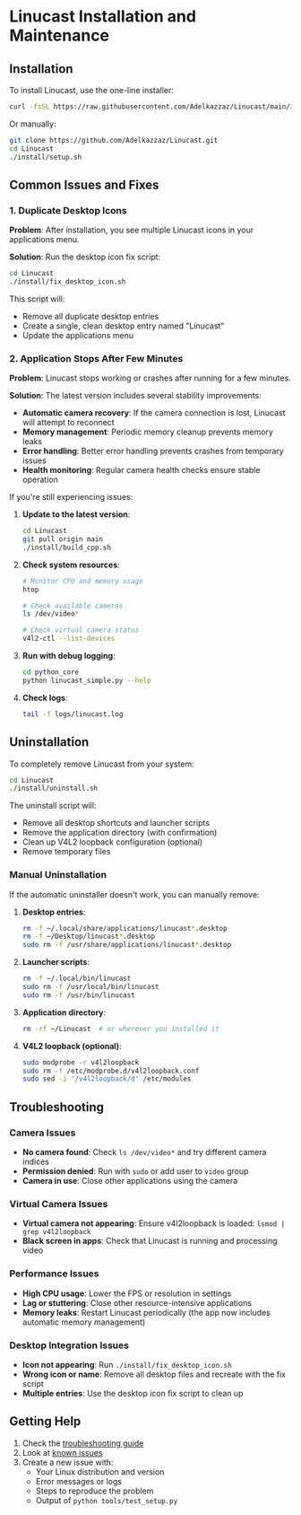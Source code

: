 # Linucast Installation and Maintenance

## Installation

To install Linucast, use the one-line installer:

```bash
curl -fsSL https://raw.githubusercontent.com/Adelkazzaz/Linucast/main/install/one_line_install.sh | bash
```

Or manually:

```bash
git clone https://github.com/Adelkazzaz/Linucast.git
cd Linucast
./install/setup.sh
```

## Common Issues and Fixes

### 1. Duplicate Desktop Icons

**Problem**: After installation, you see multiple Linucast icons in your applications menu.

**Solution**: Run the desktop icon fix script:

```bash
cd Linucast
./install/fix_desktop_icon.sh
```

This script will:
- Remove all duplicate desktop entries
- Create a single, clean desktop entry named "Linucast"
- Update the applications menu

### 2. Application Stops After Few Minutes

**Problem**: Linucast stops working or crashes after running for a few minutes.

**Solution**: The latest version includes several stability improvements:

- **Automatic camera recovery**: If the camera connection is lost, Linucast will attempt to reconnect
- **Memory management**: Periodic memory cleanup prevents memory leaks
- **Error handling**: Better error handling prevents crashes from temporary issues
- **Health monitoring**: Regular camera health checks ensure stable operation

If you're still experiencing issues:

1. **Update to the latest version**:
   ```bash
   cd Linucast
   git pull origin main
   ./install/build_cpp.sh
   ```

2. **Check system resources**:
   ```bash
   # Monitor CPU and memory usage
   htop
   
   # Check available cameras
   ls /dev/video*
   
   # Check virtual camera status
   v4l2-ctl --list-devices
   ```

3. **Run with debug logging**:
   ```bash
   cd python_core
   python linucast_simple.py --help
   ```

4. **Check logs**:
   ```bash
   tail -f logs/linucast.log
   ```

## Uninstallation

To completely remove Linucast from your system:

```bash
cd Linucast
./install/uninstall.sh
```

The uninstall script will:
- Remove all desktop shortcuts and launcher scripts
- Remove the application directory (with confirmation)
- Clean up V4L2 loopback configuration (optional)
- Remove temporary files

### Manual Uninstallation

If the automatic uninstaller doesn't work, you can manually remove:

1. **Desktop entries**:
   ```bash
   rm -f ~/.local/share/applications/linucast*.desktop
   rm -f ~/Desktop/linucast*.desktop
   sudo rm -f /usr/share/applications/linucast*.desktop
   ```

2. **Launcher scripts**:
   ```bash
   rm -f ~/.local/bin/linucast
   sudo rm -f /usr/local/bin/linucast
   sudo rm -f /usr/bin/linucast
   ```

3. **Application directory**:
   ```bash
   rm -rf ~/Linucast  # or wherever you installed it
   ```

4. **V4L2 loopback (optional)**:
   ```bash
   sudo modprobe -r v4l2loopback
   sudo rm -f /etc/modprobe.d/v4l2loopback.conf
   sudo sed -i '/v4l2loopback/d' /etc/modules
   ```

## Troubleshooting

### Camera Issues

- **No camera found**: Check `ls /dev/video*` and try different camera indices
- **Permission denied**: Run with `sudo` or add user to `video` group
- **Camera in use**: Close other applications using the camera

### Virtual Camera Issues

- **Virtual camera not appearing**: Ensure v4l2loopback is loaded: `lsmod | grep v4l2loopback`
- **Black screen in apps**: Check that Linucast is running and processing video

### Performance Issues

- **High CPU usage**: Lower the FPS or resolution in settings
- **Lag or stuttering**: Close other resource-intensive applications
- **Memory leaks**: Restart Linucast periodically (the app now includes automatic memory management)

### Desktop Integration Issues

- **Icon not appearing**: Run `./install/fix_desktop_icon.sh`
- **Wrong icon or name**: Remove all desktop files and recreate with the fix script
- **Multiple entries**: Use the desktop icon fix script to clean up

## Getting Help

1. Check the [troubleshooting guide](docs/TROUBLESHOOTING.md)
2. Look at [known issues](https://github.com/Adelkazzaz/Linucast/issues)
3. Create a new issue with:
   - Your Linux distribution and version
   - Error messages or logs
   - Steps to reproduce the problem
   - Output of `python tools/test_setup.py`
